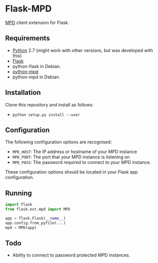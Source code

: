 Flask-MPD
=========

[MPD](http://www.musicpd.org/) client extension for Flask.

Requirements
------------

 * [Python](http://python.org/) 2.7 (might work with other versions, but was developed with this)
 * [Flask](http://flask.pocoo.org/)
  * python-flask in Debian.
 * [python-mpd](http://jatreuman.indefero.net/p/python-mpd/)
  * python-mpd in Debian.

Installation
------------

Clone this repository and install as follows:
 * `python setup.py install --user`

Configuration
-------------

The following configuration options are recognised:
 * `MPD_HOST`: The IP address or hostname of your MPD instance
 * `MPD_PORT`: The port that your MPD instance is listening on
 * `MPD_PASS`: The password required to connect to your MPD instance.

These configuration options should be located in your Flask app configuration.

Running
-------

```python
import flask
from flask.ext.mpd import MPD

app = flask.Flask(__name__)
app.config.from_pyfile(...)
mpd = MPD(app)
```

Todo
----

 * Ability to connect to password protected MPD instances.
